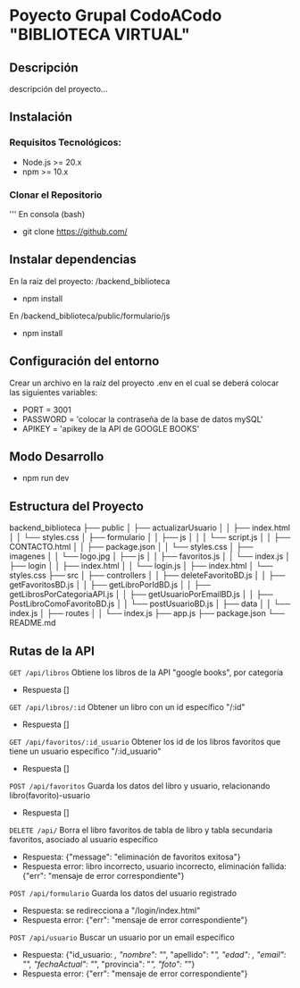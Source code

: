# Poyecto Grupal CodoACodo "BIBLIOTECA VIRTUAL"

## Descripción
descripción del proyecto...

## Instalación

### Requisitos Tecnológicos:

- Node.js >= 20.x
- npm >= 10.x

### Clonar el Repositorio

''' En consola (bash) 

- git clone https://github.com/

## Instalar dependencias

En la raiz del proyecto: /backend_biblioteca

- npm install

En /backend_biblioteca/public/formulario/js

- npm install

## Configuración del entorno

Crear un archivo en la raíz del proyecto .env en el cual se deberá colocar las siguientes variables: 

- PORT = 3001
- PASSWORD = 'colocar la contraseña de la base de datos mySQL'
- APIKEY = 'apikey de la API de GOOGLE BOOKS'

## Modo Desarrollo

- npm run dev

## Estructura del Proyecto

 backend_biblioteca
    ├── public
    │   ├── actualizarUsuario
    │   │   ├── index.html
    │   │   └── styles.css
    │   ├── formulario
    │   │   ├── js
    │   │   │    └── script.js
    │   │   ├── CONTACTO.html
    │   │   ├── package.json
    │   │   └── styles.css
    │   ├── imagenes
    │   │   └── logo.jpg
    │   ├── js
    │   │   ├── favoritos.js
    │   │   └── index.js
    │   ├── login
    │   │   ├── index.html
    │   │   └── login.js
    │   ├── index.html
    │   └── styles.css
    ├── src
    │   ├── controllers
    │   │   ├── deleteFavoritoBD.js
    │   │   ├── getFavoritosBD.js
    │   │   ├── getLibroPorIdBD.js
    │   │   ├── getLibrosPorCategoriaAPI.js
    │   │   ├── getUsuarioPorEmailBD.js
    │   │   ├── PostLibroComoFavoritoBD.js
    │   │   └── postUsuarioBD.js
    │   ├── data
    │   │   └── index.js
    │   ├── routes
    │   │   └── index.js
    ├── app.js
    ├── package.json
    └── README.md
  ## Rutas de la API

`GET /api/libros`
Obtiene los libros de la API "google books", por categoría

- Respuesta []

`GET /api/libros/:id`
Obtener un libro con un id específico "/:id"

- Respuesta []

`GET /api/favoritos/:id_usuario`
Obtener los id de los libros favoritos que tiene un usuario específico "/:id_usuario"

- Respuesta []

`POST /api/favoritos`
Guarda los datos del libro y usuario, relacionando libro(favorito)-usuario

- Respuesta []

`DELETE /api/`
Borra el libro favoritos de tabla de libro y tabla secundaria favoritos, asociado al usuario específico

- Respuesta: {"message": "eliminación de favoritos exitosa"}
- Respuesta error: libro incorrecto, usuario incorrecto, eliminación fallida: {"err": "mensaje de error correspondiente"}

`POST /api/formulario`
Guarda los datos del usuario registrado

- Respuesta: se redirecciona a "/login/index.html"
- Respuesta error: {"err": "mensaje de error correspondiente"}

`POST /api/usuario`
Buscar un usuario por un email específico

- Respuesta: {"id_usuario: _, "nombre": "_", "apellido": "_", "edad": _, "email": "_", "fechaActual": "_", "provincia": "_", "foto": "_"}
- Respuesta error: {"err": "mensaje de error correspondiente"}
